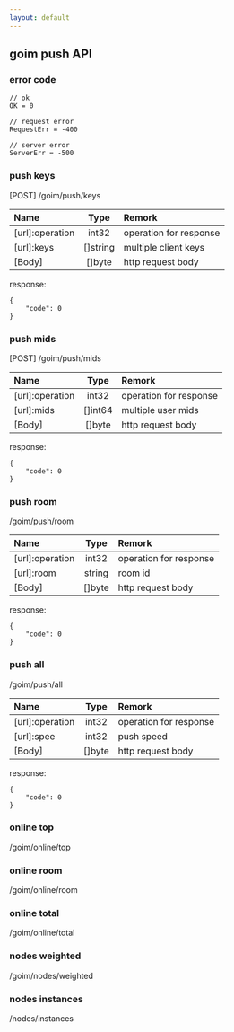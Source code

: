 ```yaml
---
layout: default
---
```


## goim push API

### error code
```
// ok
OK = 0

// request error
RequestErr = -400

// server error
ServerErr = -500
```

### push keys
[POST] /goim/push/keys

| Name            | Type     | Remork                 |
|:----------------|:--------:|:-----------------------|
| [url]:operation | int32    | operation for response |
| [url]:keys      | []string | multiple client keys   |
| [Body]          | []byte   | http request body      |

response:
```
{
    "code": 0
}
```

### push mids
[POST] /goim/push/mids

| Name            | Type     | Remork                 |
|:----------------|:--------:|:-----------------------|
| [url]:operation | int32    | operation for response |
| [url]:mids      | []int64  | multiple user mids     |
| [Body]          | []byte   | http request body      |

response:
```
{
    "code": 0
}
```

### push room
/goim/push/room

| Name            | Type     | Remork                 |
|:----------------|:--------:|:-----------------------|
| [url]:operation | int32    | operation for response |
| [url]:room      | string   | room id                |
| [Body]          | []byte   | http request body      |

response:
```
{
    "code": 0
}
```

### push all
/goim/push/all

| Name            | Type     | Remork                 |
|:----------------|:-------:|:-----------------------|
| [url]:operation | int32    | operation for response |
| [url]:spee      | int32    | push speed             |
| [Body]          | []byte   | http request body      |

response:
```
{
    "code": 0
}
```

### online top
/goim/online/top

### online room
/goim/online/room

### online total
/goim/online/total

### nodes weighted
/goim/nodes/weighted

### nodes instances
/nodes/instances
